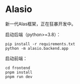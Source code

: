 # Alasio

新一代Alas框架，正在狂暴开发中。

启动后端（python>=3.8）：

```
pip install -r requirements.txt
python -m alasio.backend.app
```

启动前端：

```
cd frontend
pnpm install
pnpm run dev
```